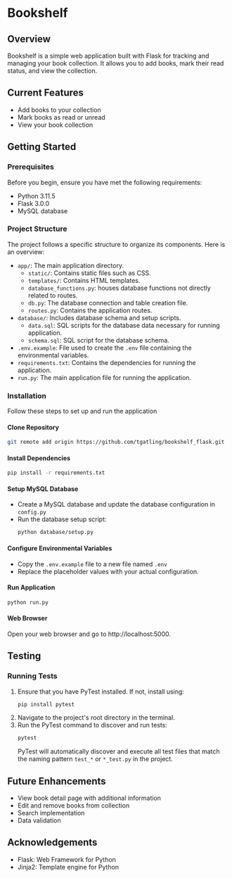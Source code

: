 # Bookshelf

## Overview

Bookshelf is a simple web application built with Flask for tracking and managing your book collection.
It allows you to add books, mark their read status, and view the collection.

## Current Features

- Add books to your collection
- Mark books as read or unread
- View your book collection

## Getting Started

### Prerequisites

Before you begin, ensure you have met the following requirements:

- Python 3.11.5
- Flask 3.0.0
- MySQL database

### Project Structure

The project follows a specific structure to organize its components. Here is an overview:

- `app/`: The main application directory.
    - `static/`: Contains static files such as CSS.
    - `templates/`: Contains HTML templates.
    - `database_functions.py`: houses database functions not directly related to routes.
    - `db.py`: The database connection and table creation file.
    - `routes.py`: Contains the application routes.
- `database/`: Includes database schema and setup scripts.
  - `data.sql`: SQL scripts for the database data necessary for running application.
  - `schema.sql`: SQL script for the database schema. 
- `.env.example`: File used to create the `.env` file containing the environmental variables.
- `requirements.txt`: Contains the dependencies for running the application.
- `run.py`: The main application file for running the application.

### Installation

Follow these steps to set up and run the application

#### Clone Repository

   ```bash
  git remote add origin https://github.com/tgatling/bookshelf_flask.git
   ```

#### Install Dependencies

   ```bash
   pip install -r requirements.txt
   ```

#### Setup MySQL Database

- Create a MySQL database and update the database configuration in `config.py`
- Run the database setup script:
    ```bash
    python database/setup.py
    ```

#### Configure Environmental Variables

- Copy the `.env.example` file to a new file named `.env`
- Replace the placeholder values with your actual configuration.

#### Run Application

   ```bash
   python run.py
   ```

#### Web Browser

Open your web browser and go to http://localhost:5000.

## Testing

### Running Tests

1. Ensure that you have PyTest installed. If not, install using:
    ```bash
    pip install pytest
    ```
2. Navigate to the project's root directory in the terminal.
3. Run the PyTest command to discover and run tests:
    ```bash
    pytest
    ```
   PyTest will automatically discover and execute all test files that match the naming pattern
   `test_*` or `*_test.py` in the project.

## Future Enhancements

- View book detail page with additional information
- Edit and remove books from collection
- Search implementation
- Data validation

## Acknowledgements

- Flask: Web Framework for Python
- Jinja2: Template engine for Python
